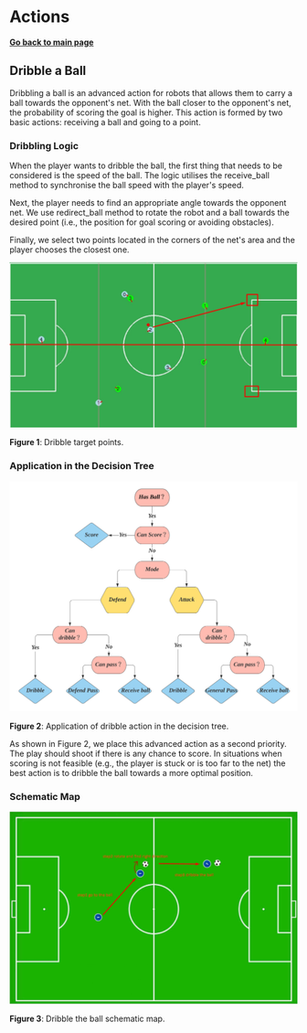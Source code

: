 # **Actions**

**[Go back to main page](../../Documentation.md)**

## Dribble a Ball

Dribbling a ball is an advanced action for robots that allows them to carry a ball towards the opponent's net. 
With the ball closer to the opponent's net, the probability of scoring the goal is higher.
This action is formed by two basic actions: receiving a ball and going to a point. 

### Dribbling Logic

When the player wants to dribble the ball, the first thing that needs to be considered is the speed of the ball. The logic utilises the receive_ball method to synchronise the ball speed with the player's speed.

Next, the player needs to find an appropriate angle towards the opponent net. We use redirect_ball method to rotate the robot and a ball towards the desired point (i.e., the position for goal scoring or avoiding obstacles).

Finally, we select two points located in the corners of the net's area and the player chooses the closest one.

<p align="center">
   <img src="../../Images/dribble_ball_goal_points.png" />
</p>

__Figure 1__: Dribble target points.
   
### Application in the Decision Tree
<p align="center">
  <img src="../../Images/Decision_Tree_1.svg" />
</p>

__Figure 2__: Application of dribble action in the decision tree.

As shown in Figure 2, we place this advanced action as a second priority. The play should shoot if there is any chance to score. In situations when scoring is not feasible (e.g., the player is stuck or is too far to the net) the best action is to dribble the ball towards a more optimal position.

### Schematic Map

<p align="center">
  <img src="../../Images/dribble_ball_schematic_map.jpg" />
</p>

__Figure 3__: Dribble the ball schematic map.
